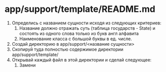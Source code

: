 # app/support/template/README.md
1. Определись с названием сущности исходя из следующих критериев:
   1. Название должно отражать суть (таблица государств - State) и состоять из одного слова только из букв англ алфавита
   2. Наименование класса с большой буквы в ед. числе. 
2. Создай директорию в app/support/<название сущности>
3. Скопируй туда полностью содержимое директории app/support/template/ 
4. Открывай каждый файл в этой директории и сделай следующее:
   1. Замени <template> -> <название сущности(с маленькой буквы)>
   2. Замени <Template> -> <Название сущности(с Большой буквы)>
   3. Следуй дальнейшим инструкицям в шапке файла 
   4. удали инструкцию в том файле где внес изменения
5. Импортируй роутер в app/main.py
   1. после строки # -------ИМПОРТ РОУТЕРОВ---------- добавь следущую строку:
      1. from app.support.<name>.router import router as <name>_router  # <name> это имя созданной модели c маленькой буквы
   2. после строки # --------------подключение админ панели------------------  добавь 
      1. admin.add_view(sqladm.<Name>Admin) # <Name> это имя созданной модели с заглавной буквы
   3. после строки # --------------подключение роутеров--------------- добавь
      1. app.include_router(<name>_router)  # <name> это имя созданной модели c маленькой буквы
6. Подключение моделей в SqlAdmin (файл app/admin/sqladmin.py)
   1. После строки # --------подключение моделей----------- добавь:
      1. from app.support.<name>.models import <Name>  # <name> и <Name> имя модели с маленькой и большой буквы соотвественно
   2. Добавь class <Name>Admin(AutoModelView, model=Name) по образу и подобию class CountryAdmin(AutoModelView, model=Country)
      1. там каждому полю даны пояснения в комментариях
7. Подключение модели в alembic (app/migration/enc.py)
   1. После строки #-------model import---------------- добавь:
      1. from app.support.<name>.models import <Name>   # noqa: F401, E402  # что такое name Name ты уже знаешь
8. перезагрузи докер (из корня программы там где есть файл docker-compose.yaml): docker compose up --build -d
9. выполни миграции (из корня программы) sh alembic.sh
10. Enjoy